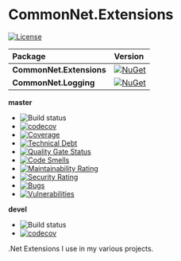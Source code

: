 # CommonNet.Extensions
[![License](https://img.shields.io/github/license/dmako/CommonNetExtensions.svg)](https://github.com/dmako/CommonNetExtensions/blob/devel/LICENSE)

|Package|Version|
|:--|:--|
|**CommonNet.Extensions**|[![NuGet](https://img.shields.io/nuget/v/CommonNet.Extensions.svg)](https://www.nuget.org/packages/CommonNet.Extensions/)
|**CommonNet.Logging**|[![NuGet](https://img.shields.io/nuget/v/CommonNet.Logging.svg)](https://www.nuget.org/packages/CommonNet.Logging/)

**master**
* ![Build status](https://github.com/dmako/CommonNetExtensions/actions/workflows/verify.yml/badge.svg?branch=master)
* [![codecov](https://codecov.io/gh/dmako/CommonNetExtensions/branch/master/graph/badge.svg?token=3DB4YSH9UW)](https://codecov.io/gh/dmako/CommonNetExtensions)
* [![Coverage](https://sonarcloud.io/api/project_badges/measure?project=dmako_CommonNetExtensions&metric=coverage)](https://sonarcloud.io/summary/new_code?id=dmako_CommonNetExtensions)
* [![Technical Debt](https://sonarcloud.io/api/project_badges/measure?project=dmako_CommonNetExtensions&metric=sqale_index)](https://sonarcloud.io/summary/new_code?id=dmako_CommonNetExtensions)
* [![Quality Gate Status](https://sonarcloud.io/api/project_badges/measure?project=dmako_CommonNetExtensions&metric=alert_status)](https://sonarcloud.io/summary/new_code?id=dmako_CommonNetExtensions)
* [![Code Smells](https://sonarcloud.io/api/project_badges/measure?project=dmako_CommonNetExtensions&metric=code_smells)](https://sonarcloud.io/summary/new_code?id=dmako_CommonNetExtensions)
* [![Maintainability Rating](https://sonarcloud.io/api/project_badges/measure?project=dmako_CommonNetExtensions&metric=sqale_rating)](https://sonarcloud.io/summary/new_code?id=dmako_CommonNetExtensions)
* [![Security Rating](https://sonarcloud.io/api/project_badges/measure?project=dmako_CommonNetExtensions&metric=security_rating)](https://sonarcloud.io/summary/new_code?id=dmako_CommonNetExtensions)
* [![Bugs](https://sonarcloud.io/api/project_badges/measure?project=dmako_CommonNetExtensions&metric=bugs)](https://sonarcloud.io/summary/new_code?id=dmako_CommonNetExtensions)
* [![Vulnerabilities](https://sonarcloud.io/api/project_badges/measure?project=dmako_CommonNetExtensions&metric=vulnerabilities)](https://sonarcloud.io/summary/new_code?id=dmako_CommonNetExtensions)

**devel**
* ![Build status](https://github.com/dmako/CommonNetExtensions/actions/workflows/verify.yml/badge.svg?branch=devel)
* [![codecov](https://codecov.io/gh/dmako/CommonNetExtensions/branch/devel/graph/badge.svg?token=3DB4YSH9UW)](https://codecov.io/gh/dmako/CommonNetExtensions)



.Net Extensions I use in my various projects.
